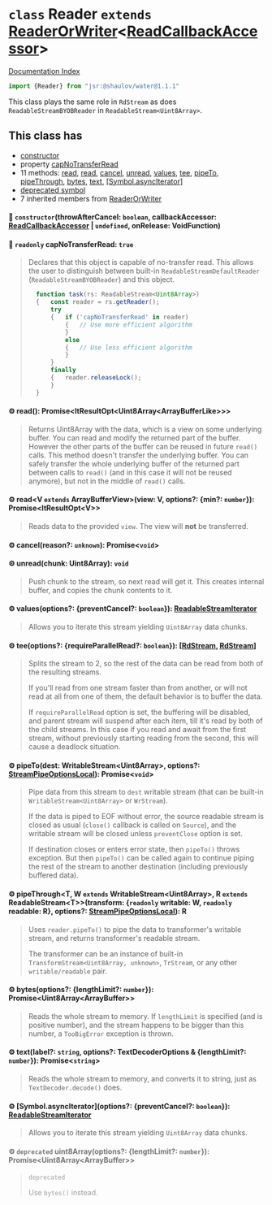 # `class` Reader `extends` [ReaderOrWriter](../class.ReaderOrWriter/README.md)\<[ReadCallbackAccessor](../private.class.ReadCallbackAccessor/README.md)>

[Documentation Index](../README.md)

```ts
import {Reader} from "jsr:@shaulov/water@1.1.1"
```

This class plays the same role in `RdStream` as does `ReadableStreamBYOBReader` in `ReadableStream<Uint8Array>`.

## This class has

- [constructor](#-constructorthrowaftercancel-boolean-callbackaccessor-readcallbackaccessor--undefined-onrelease-voidfunction)
- property [capNoTransferRead](#-readonly-capnotransferread-true)
- 11 methods:
[read](#-read-promiseitresultoptuint8arrayarraybufferlike),
[read](#-readv-extends-arraybufferviewview-v-options-min-number-promiseitresultoptv),
[cancel](#-cancelreason-unknown-promisevoid),
[unread](#-unreadchunk-uint8array-void),
[values](#-valuesoptions-preventcancel-boolean-readablestreamiterator),
[tee](#-teeoptions-requireparallelread-boolean-rdstream-rdstream),
[pipeTo](#-pipetodest-writablestreamuint8array-options-streampipeoptionslocal-promisevoid),
[pipeThrough](#-pipethrought-w-extends-writablestreamuint8array-r-extends-readablestreamttransform-readonly-writable-w-readonly-readable-r-options-streampipeoptionslocal-r),
[bytes](#-bytesoptions-lengthlimit-number-promiseuint8arrayarraybuffer),
[text](#-textlabel-string-options-textdecoderoptions--lengthlimit-number-promisestring),
[\[Symbol.asyncIterator\]](#-symbolasynciteratoroptions-preventcancel-boolean-readablestreamiterator)
- [deprecated symbol](#-deprecated-uint8arrayoptions-lengthlimit-number-promiseuint8arrayarraybuffer)
- 7 inherited members from [ReaderOrWriter](../class.ReaderOrWriter/README.md)


#### 🔧 `constructor`(throwAfterCancel: `boolean`, callbackAccessor: [ReadCallbackAccessor](../private.class.ReadCallbackAccessor/README.md) | `undefined`, onRelease: VoidFunction)



#### 📄 `readonly` capNoTransferRead: `true`

> Declares that this object is capable of no-transfer read. This allows the user to distinguish
> between built-in `ReadableStreamDefaultReader` (`ReadableStreamBYOBReader`) and this object.
> 
> ```ts
> 	function task(rs: ReadableStream<Uint8Array>)
> 	{	const reader = rs.getReader();
> 		try
> 		{	if ('capNoTransferRead' in reader)
> 			{	// Use more efficient algorithm
> 			}
> 			else
> 			{	// Use less efficient algorithm
> 			}
> 		}
> 		finally
> 		{	reader.releaseLock();
> 		}
> 	}
> ```



#### ⚙ read(): Promise\<ItResultOpt\<Uint8Array\<ArrayBufferLike>>>

> Returns Uint8Array with the data, which is a view on some underlying buffer.
> You can read and modify the returned part of the buffer.
> However the other parts of the buffer can be reused in future `read()` calls.
> This method doesn't transfer the underlying buffer.
> You can safely transfer the whole underlying buffer of the returned part between calls to `read()`
> (and in this case it will not be reused anymore), but not in the middle of `read()` calls.



#### ⚙ read\<V `extends` ArrayBufferView>(view: V, options?: \{min?: `number`}): Promise\<ItResultOpt\<V>>

> Reads data to the provided `view`.
> The view will **not** be transferred.



#### ⚙ cancel(reason?: `unknown`): Promise\<`void`>



#### ⚙ unread(chunk: Uint8Array): `void`

> Push chunk to the stream, so next read will get it.
> This creates internal buffer, and copies the chunk contents to it.



#### ⚙ values(options?: \{preventCancel?: `boolean`}): [ReadableStreamIterator](../private.class.ReadableStreamIterator/README.md)

> Allows you to iterate this stream yielding `Uint8Array` data chunks.



#### ⚙ tee(options?: \{requireParallelRead?: `boolean`}): \[[RdStream](../class.RdStream/README.md), [RdStream](../class.RdStream/README.md)]

> Splits the stream to 2, so the rest of the data can be read from both of the resulting streams.
> 
> If you'll read from one stream faster than from another, or will not read at all from one of them,
> the default behavior is to buffer the data.
> 
> If `requireParallelRead` option is set, the buffering will be disabled,
> and parent stream will suspend after each item, till it's read by both of the child streams.
> In this case if you read and await from the first stream, without previously starting reading from the second,
> this will cause a deadlock situation.



#### ⚙ pipeTo(dest: WritableStream\<Uint8Array>, options?: [StreamPipeOptionsLocal](../private.interface.StreamPipeOptionsLocal/README.md)): Promise\<`void`>

> Pipe data from this stream to `dest` writable stream (that can be built-in `WritableStream<Uint8Array>` or `WrStream`).
> 
> If the data is piped to EOF without error, the source readable stream is closed as usual (`close()` callback is called on `Source`),
> and the writable stream will be closed unless `preventClose` option is set.
> 
> If destination closes or enters error state, then `pipeTo()` throws exception.
> But then `pipeTo()` can be called again to continue piping the rest of the stream to another destination (including previously buffered data).



#### ⚙ pipeThrough\<T, W `extends` WritableStream\<Uint8Array>, R `extends` ReadableStream\<T>>(transform: \{`readonly` writable: W, `readonly` readable: R}, options?: [StreamPipeOptionsLocal](../private.interface.StreamPipeOptionsLocal/README.md)): R

> Uses `reader.pipeTo()` to pipe the data to transformer's writable stream, and returns transformer's readable stream.
> 
> The transformer can be an instance of built-in `TransformStream<Uint8Array, unknown>`, `TrStream`, or any other `writable/readable` pair.



#### ⚙ bytes(options?: \{lengthLimit?: `number`}): Promise\<Uint8Array\<ArrayBuffer>>

> Reads the whole stream to memory.
> If `lengthLimit` is specified (and is positive number), and the stream happens to be bigger than this number,
> a `TooBigError` exception is thrown.



#### ⚙ text(label?: `string`, options?: TextDecoderOptions \& \{lengthLimit?: `number`}): Promise\<`string`>

> Reads the whole stream to memory, and converts it to string, just as `TextDecoder.decode()` does.



#### ⚙ \[Symbol.asyncIterator](options?: \{preventCancel?: `boolean`}): [ReadableStreamIterator](../private.class.ReadableStreamIterator/README.md)

> Allows you to iterate this stream yielding `Uint8Array` data chunks.



<div style="opacity:0.6">

#### ⚙ `deprecated` uint8Array(options?: \{lengthLimit?: `number`}): Promise\<Uint8Array\<ArrayBuffer>>

> `deprecated`
> 
> Use `bytes()` instead.



</div>

